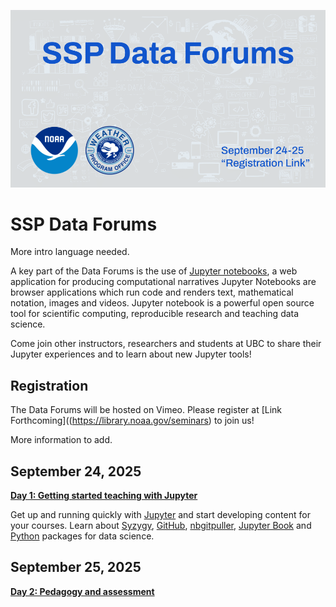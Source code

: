 ![SSP Data Forums](img/coverslide.png)

# SSP Data Forums


 
 More intro language needed.


A key part of the Data Forums is the use of [Jupyter notebooks](https://jupyter.org), a web application for producing computational narratives  Jupyter Notebooks are browser applications which run code and renders text, mathematical notation, images and videos. Jupyter notebook is a powerful open source tool for scientific computing, reproducible research and teaching data science.

Come join other instructors, researchers and students at UBC to share their Jupyter experiences and to learn about new Jupyter tools!

## Registration

The Data Forums will be hosted on Vimeo.  Please register at [Link Forthcoming]((https://library.noaa.gov/seminars) to join us!

More information to add.

## September 24, 2025

[**Day 1: Getting started teaching with Jupyter**](schedule/day1.md)

Get up and running quickly with [Jupyter](https://jupyter.org) and start developing content for your courses. Learn about [Syzygy](https://syzygy.ca), [GitHub](https://github.com), [nbgitpuller](https://jupyterhub.github.io/nbgitpuller/), [Jupyter Book](https://jupyterbook.org) and [Python](https://www.python.org) packages for data science.

## September 25, 2025

[**Day 2: Pedagogy and assessment**](schedule/day2.md)

